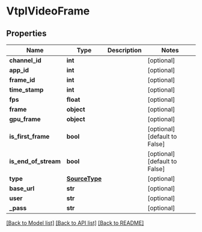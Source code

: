 # VtplVideoFrame

## Properties
Name | Type | Description | Notes
------------ | ------------- | ------------- | -------------
**channel_id** | **int** |  | [optional] 
**app_id** | **int** |  | [optional] 
**frame_id** | **int** |  | [optional] 
**time_stamp** | **int** |  | [optional] 
**fps** | **float** |  | [optional] 
**frame** | **object** |  | [optional] 
**gpu_frame** | **object** |  | [optional] 
**is_first_frame** | **bool** |  | [optional] [default to False]
**is_end_of_stream** | **bool** |  | [optional] [default to False]
**type** | [**SourceType**](SourceType.md) |  | [optional] 
**base_url** | **str** |  | [optional] 
**user** | **str** |  | [optional] 
**_pass** | **str** |  | [optional] 

[[Back to Model list]](../README.md#documentation-for-models) [[Back to API list]](../README.md#documentation-for-api-endpoints) [[Back to README]](../README.md)

